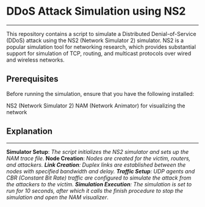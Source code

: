 # DDoS Attack Simulation using NS2
--- 
This repository contains a script to simulate a Distributed Denial-of-Service (DDoS) attack using the NS2 (Network Simulator 2) simulator. NS2 is a popular simulation tool for networking research, which provides substantial support for simulation of TCP, routing, and multicast protocols over wired and wireless networks.

## Prerequisites
Before running the simulation, ensure that you have the following installed:

NS2 (Network Simulator 2)
NAM (Network Animator) for visualizing the network
## Explanation
---
**Simulator Setup**: *The script initializes the NS2 simulator and sets up the NAM trace file*.
**Node Creation**: *Nodes are created for the victim, routers, and attackers.
**Link Creation**: Duplex links are established between the nodes with specified bandwidth and delay.
**Traffic Setup**: UDP agents and CBR (Constant Bit Rate) traffic are configured to simulate the attack from the attackers to the victim.
**Simulation Execution**: The simulation is set to run for 10 seconds, after which it calls the finish procedure to stop the simulation and open the NAM visualizer*.
